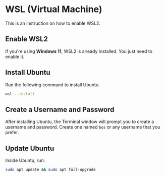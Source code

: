 # WSL (Virtual Machine)
This is an instruction on how to enable WSL2.

## Enable WSL2
If you're using **Windows 11**, WSL2 is already installed. You just need to enable it.

## Install Ubuntu
Run the following command to install Ubuntu.
```sh
wsl --install
```

## Create a Username and Password
After installing Ubuntu, the Terminal window will prompt you to create a username and password. Create one named `bos` or any username that you prefer.

## Update Ubuntu
Inside Ubuntu, run:
```sh
sudo apt update && sudo apt full-upgrade
```